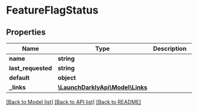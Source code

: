 # FeatureFlagStatus

## Properties
Name | Type | Description | Notes
------------ | ------------- | ------------- | -------------
**name** | **string** | | Name     | Description | | --------:| ----------- | | new      | the feature flag was created within the last 7 days, and has not been requested yet | | active   | the feature flag was requested by your servers or clients within the last 7 days | | inactive | the feature flag was created more than 7 days ago, and hasn&#39;t been requested by your servers or clients within the past 7 days | | launched | one variation of the feature flag has been rolled out to all your users for at least 7 days | | [optional] 
**last_requested** | **string** |  | [optional] 
**default** | **object** |  | [optional] 
**_links** | [**\LaunchDarklyApi\Model\Links**](Links.md) |  | [optional] 

[[Back to Model list]](../README.md#documentation-for-models) [[Back to API list]](../README.md#documentation-for-api-endpoints) [[Back to README]](../README.md)


